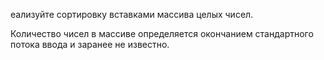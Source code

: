 еализуйте сортировку вставками массива целых чисел.

Количество чисел в массиве определяется окончанием стандартного потока ввода и заранее не известно.